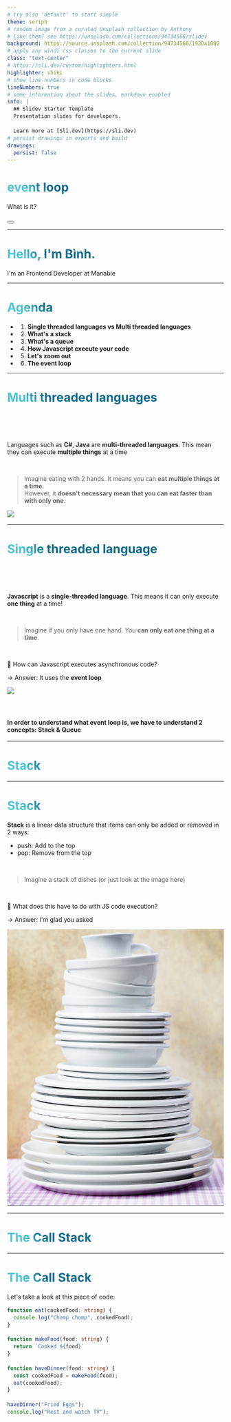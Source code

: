 ```yaml
---
# try also 'default' to start simple
theme: seriph
# random image from a curated Unsplash collection by Anthony
# like them? see https://unsplash.com/collections/94734566/slidev
background: https://source.unsplash.com/collection/94734566/1920x1080
# apply any windi css classes to the current slide
class: "text-center"
# https://sli.dev/custom/highlighters.html
highlighter: shiki
# show line numbers in code blocks
lineNumbers: true
# some information about the slides, markdown enabled
info: |
  ## Slidev Starter Template
  Presentation slides for developers.

  Learn more at [Sli.dev](https://sli.dev)
# persist drawings in exports and build
drawings:
  persist: false
---
```


# event loop

What is it?

<div class="abs-br m-6 flex gap-2">
  <button @click="$slidev.nav.openInEditor()" title="Open in Editor" class="text-xl icon-btn opacity-50 !border-none !hover:text-white">
    <carbon:edit />
  </button>
  <a href="https://github.com/binh1298/slide-event-loop" target="_blank" alt="GitHub"
    class="text-xl icon-btn opacity-50 !border-none !hover:text-white">
    <carbon-logo-github />
  </a>
</div>

<!--
-->

---

# Hello, I'm Bình.

I'm an Frontend Developer at Manabie

<style>
h1 {
  background-color: #2B90B6;
  background-image: linear-gradient(45deg, #4EC5D4 10%, #146b8c 20%);
  background-size: 100%;
  -webkit-background-clip: text;
  -moz-background-clip: text;
  -webkit-text-fill-color: transparent;
  -moz-text-fill-color: transparent;
}
</style>

---

# Agenda

- 1. **Single threaded languages vs Multi threaded languages**
- 2. **What's a stack**
- 3. **What's a queue**
- 4. **How Javascript execute your code**
- 5. **Let's zoom out**
- 6. **The event loop**

---

# Multi threaded languages

<br/>
<br/>
<br/>

<div grid="~ cols-2 gap-4">
<div>

Languages such as **C#**, **Java** are **multi-threaded languages**.
This mean they can execute **multiple things** at a time

<br/>

> Imagine eating with 2 hands. It means you can **eat multiple things at a time**. <br/> However, it **doesn't necessary mean that you can eat faster than with only one**.

</div>
<div>

<img border="rounded" src="http://walkingoffpounds.com/wp-content/uploads/2017/09/Baby-Eating-with-Both-Hands.jpg">
</div>
</div>

---

# Single threaded language

<br/>
<br/>
<br/>

<div grid="~ cols-2 gap-4">
<div>

**Javascript** is a **single-threaded language**.
This means it can only execute **one thing** at a time! 

<br/>

> Imagine if you only have one hand. You **can only eat one thing at a time**.

<br/>

🤔 How can Javascript executes asynchronous code? 

-> Answer: It uses the **event loop**
</div>
<div>

<img border="rounded" src="https://previews.123rf.com/images/dinodia/dinodia1709/dinodia170911040/86335443-ten-year-old-boy-holding-carrot-in-his-one-hand-and-bout-to-eat.jpg">
</div>
</div>

<br/>
<br/>

#### In order to understand what **event loop** is, we have to understand 2 concepts: **Stack** & **Queue**

---

# Stack

---

# Stack

<div grid="~ cols-2 gap-4">
<div>

**Stack** is a linear data structure that items can only be added or removed in 2 ways:

- push: Add to the top
- pop: Remove from the top

<br/>

> Imagine a stack of dishes (or just look at the image here)

<br/>

🤔 What does this have to do with JS code execution?

-> Answer: I'm glad you asked
</div>
<div>

<img border="rounded" src="/images/stack_of_dishes.jpg">
</div>
</div>

---

# The Call Stack

---

# The Call Stack

<div grid="~ cols-2 gap-4">
<div>

Let's take a look at this piece of code: 

```ts {all|14|9-12|10|5-7|10|11|1-3|14|15}
function eat(cookedFood: string) {
  console.log("Chomp chomp", cookedFood);
}

function makeFood(food: string) {
  return `Cooked ${food}`
}

function haveDinner(food: string) {
  const cookedFood = makeFood(food);  
  eat(cookedFood);
}

haveDinner("Fried Eggs");
console.log("Rest and watch TV");
```

</div>
<div>

<CallStackCarousel />

</div>
</div>

